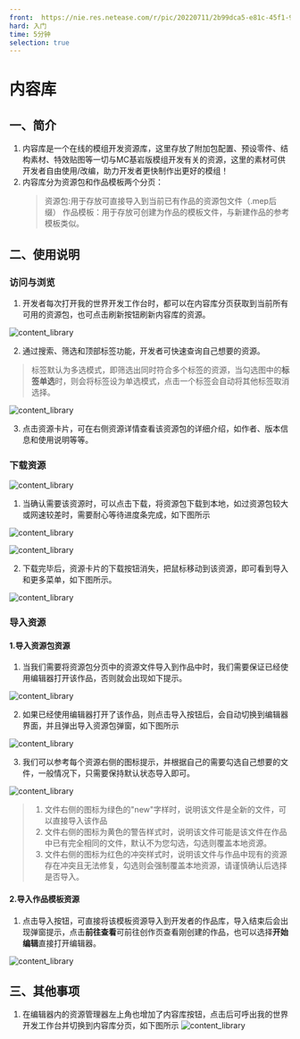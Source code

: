 ```yaml
---
front: 	https://nie.res.netease.com/r/pic/20220711/2b99dca5-e81c-45f1-9b88-3a97966ebd75.png
hard: 入门
time: 5分钟
selection: true
---
```


# 内容库

## 一、简介
1. 内容库是一个在线的模组开发资源库，这里存放了附加包配置、预设零件、结构素材、特效贴图等一切与MC基岩版模组开发有关的资源，这里的素材可供开发者自由使用/改编，助力开发者更快制作出更好的模组！
2. 内容库分为资源包和作品模板两个分页：
    >资源包:用于存放可直接导入到当前已有作品的资源包文件（.mep后缀）
    >作品模板：用于存放可创建为作品的模板文件，与新建作品的参考模板类似。

## 二、使用说明
### 访问与浏览
1. 开发者每次打开我的世界开发工作台时，都可以在内容库分页获取到当前所有可用的资源包，也可点击刷新按钮刷新内容库的资源。

![content_library](./images/contentlib01.png)

2. 通过搜索、筛选和顶部标签功能，开发者可快速查询自己想要的资源。
> 标签默认为多选模式，即筛选出同时符合多个标签的资源，当勾选图中的**标签单选**时，则会将标签设为单选模式，点击一个标签会自动将其他标签取消选择。

![content_library](./images/contentlib02.png)

3. 点击资源卡片，可在右侧资源详情查看该资源包的详细介绍，如作者、版本信息和使用说明等等。

### 下载资源
![content_library](./images/contentlib03.png)

1. 当确认需要该资源时，可以点击下载，将资源包下载到本地，如过资源包较大或网速较差时，需要耐心等待进度条完成，如下图所示

![content_library](./images/contentlib04.png)

![content_library](./images/contentlib05.png)

2. 下载完毕后，资源卡片的下载按钮消失，把鼠标移动到该资源，即可看到导入和更多菜单，如下图所示。

![content_library](./images/contentlib06.png)

### 导入资源
#### 1.导入资源包资源
1. 当我们需要将资源包分页中的资源文件导入到作品中时，我们需要保证已经使用编辑器打开该作品，否则就会出现如下提示。

![content_library](./images/contentlib07.png)

2. 如果已经使用编辑器打开了该作品，则点击导入按钮后，会自动切换到编辑器界面，并且弹出导入资源包弹窗，如下图所示

![content_library](./images/contentlib08.png)

3. 我们可以参考每个资源右侧的图标提示，并根据自己的需要勾选自己想要的文件，一般情况下，只需要保持默认状态导入即可。

![content_library](./images/contentlib09.png)

> 1. 文件右侧的图标为绿色的"new"字样时，说明该文件是全新的文件，可以直接导入该作品
> 2. 文件右侧的图标为黄色的警告样式时，说明该文件可能是该文件在作品中已有完全相同的文件，默认不为您勾选，勾选则覆盖本地资源。
> 3. 文件右侧的图标为红色的冲突样式时，说明该文件与作品中现有的资源存在冲突且无法修复，勾选则会强制覆盖本地资源，请谨慎确认后选择是否导入。


#### 2.导入作品模板资源
1. 点击导入按钮，可直接将该模板资源导入到开发者的作品库，导入结束后会出现弹窗提示，点击**前往查看**可前往创作页查看刚创建的作品，也可以选择**开始编辑**直接打开编辑器。

![content_library](./images/contentlib_import.gif)

## 三、其他事项
1. 在编辑器内的资源管理器左上角也增加了内容库按钮，点击后可呼出我的世界开发工作台并切换到内容库分页，如下图所示
![content_library](./images/contentlib10.png)